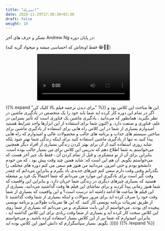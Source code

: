 ```yaml
---
title: "تبریک!"
date: 2020-11-29T17:30:38+03:30
draft: false
weight: 10
---
```


<canvas id="birthday"></canvas>


تشکر و حرف های آخر Andrew Ng در پایان دوره:

(فقط اونجاش که احساسی میشه و میخواد گریه کنه 😭🥺🥺)

<div style="text-align:center;" >
<video controls>
<source src="../files/video_2020-11-29_17-53-53.mp4" type="video/mp4">
</video>
</div>



{{% expand "برای دیدن ترجمه فیلم بالا کلیک کن" %}}
این ها مباحث این کلاس بود و اگر در تمام این دوره کار کرده اید شما باید خود را یک متخصص در یادگیری ماشین در نظر بگیرید.
همانطور که می‌دانید ، یادگیری ماشین یک فناوری است
که تأثیر بسزایی در علم، فناوری و صنعت دارد.
و اکنون شما برای استفاده از این ابزارها واجد شرایط هستید
امیدوارم بسیاری از شما در این کلاس 
راه هایی برای استفاده از یادگیری ماشین 
برای ساختن سیستم های جذاب و برنامه های جالب
و محصولات عالی
و امیدوارم که راه هایی پیدا کنید
نه تنها از یادگیری ماشین استفاده کنید
برای اینکه زندگی شما بهتر شود بلکه شاید روزی
استفاده کنید از آن برای بهتر کردن زندگی بسیاری از افراد دیگر
همچنین می‌خواستم به شما اطلاع دهم که تدریس این کلاس برای من بسیار جالب بوده است.
بنابراین برای آن از تو متشکرم.
و قبل از تمام کردن آن ،
فقط یک چیز آخر هست که می‌خواستم بگویم.
آن هم این است که: شاید همین چند وقت پیش بود ،
که من خودم دانشجو بودم
و حتی امروز، می‌دانید من هنوز هم سعی می کنم دوره های مختلف را بگذرانم
وقتی وقت دارم سعی کنم چیزهای جدیدی یاد بگیرم
و بنابراین می‌دانم که چقدر وقت گیر است
برای یادگیری این موارد
من می‌دانم که شما احتمالاً یک فرد پر مشغله هستید
که بسیاری چیزهای دیگری در زندگی شما جریان دارد.
و بنابراین این واقعیت که شما هنوز زمانی پیدا کردید
و برای تماشای این فیلم ها وقت گذاشتید
می‌دانید، بسیاری از این فیلم ها ساعت ها ادامه داشته اند درست است؟
و این واقعیت که بسیاری از شما وقت خود را صرف کرده اید
برای مرور سوالات
و اینکه بسیاری از شما وقت گذاشتید
تا از طریق تمرینات برنامه نویسی کار کنید.
که این ها تمرینات طولانی و برنامه نویسی پیچیده ای بودند.
می‌خواستم از این بابت متشکرم.
و من می‌دانم که بسیاری از شما روی این کلاس سخت کار کرده اید
و بسیاری از شما وقت زیادی برای این کلاس گذاشته اید ،
بنابراین امیدوارم که شما نیز از این کلاس بسیار استفاده کرده باشید.
و می‌خواستم بگویم:
بسیار سپاسگزارم که دانش آموز این کلاس بوده اید :)))))
{{% /expand %}}


